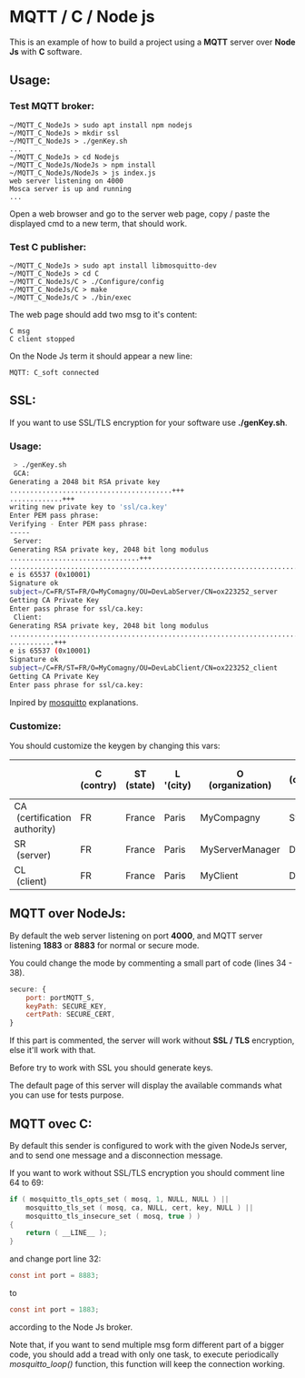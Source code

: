 # MQTT / C / Node js

This is an example of how to build a project using a **MQTT** server over **Node Js** with **C** software.

## Usage:

### Test MQTT broker:

```shell
~/MQTT_C_NodeJs > sudo apt install npm nodejs
~/MQTT_C_NodeJs > mkdir ssl
~/MQTT_C_NodeJs > ./genKey.sh
...
~/MQTT_C_NodeJs > cd Nodejs
~/MQTT_C_NodeJs/NodeJs > npm install
~/MQTT_C_NodeJs/NodeJs > js index.js
web server listening on 4000
Mosca server is up and running
...
```

Open a web browser and go to the server web page, copy / paste the displayed cmd to a new term, that should work.

### Test C publisher:

```shell
~/MQTT_C_NodeJs > sudo apt install libmosquitto-dev
~/MQTT_C_NodeJs > cd C
~/MQTT_C_NodeJs/C > ./Configure/config
~/MQTT_C_NodeJs/C > make
~/MQTT_C_NodeJs/C > ./bin/exec
```

The web page should add two msg to it's content:

```
C msg
C client stopped
```

On the Node Js term it should appear a new line:

```shell
MQTT: C_soft connected
```



## SSL:

If you want to use SSL/TLS encryption for your software use **./genKey.sh**.

### Usage:

```sh
 > ./genKey.sh
 GCA:
Generating a 2048 bit RSA private key
........................................+++
.............+++
writing new private key to 'ssl/ca.key'
Enter PEM pass phrase:
Verifying - Enter PEM pass phrase:
-----
 Server:
Generating RSA private key, 2048 bit long modulus
................................+++
.........................................................................................+++
e is 65537 (0x10001)
Signature ok
subject=/C=FR/ST=FR/O=MyComagny/OU=DevLabServer/CN=ox223252_server
Getting CA Private Key
Enter pass phrase for ssl/ca.key:
 Client:
Generating RSA private key, 2048 bit long modulus
.........................................................................................+++
...........+++
e is 65537 (0x10001)
Signature ok
subject=/C=FR/ST=FR/O=MyComagny/OU=DevLabClient/CN=ox223252_client
Getting CA Private Key
Enter pass phrase for ssl/ca.key:
```

Inpired by [mosquitto](https://mosquitto.org/man/mosquitto-tls-7.html) explanations.

### Customize:

You should customize the keygen by changing this vars:

|                                   | C <br>(contry) | ST <br>(state) | L <br>'(city) | O <br>(organization) | OU <br>(organization unit) | CN <br>(comon name) |
| --------------------------------- | -------------- | -------------- | ------------- | -------------------- | -------------------------- | ------------------- |
| CA <br> (certification authority) | FR             | France         | Paris         | MyCompagny           | Sys admin                  | Honoré              |
| SR <br> (server)                  | FR             | France         | Paris         | MyServerManager      | Data Admin                 | Michel              |
| CL <br> (client)                  | FR             | France         | Paris         | MyClient             | Data Prod                  | Robert              |



## MQTT over NodeJs:

By default the web server listening on port **4000**, and MQTT server listening **1883** or **8883** for normal or secure mode. 

You could change the mode by commenting a small part of code (lines 34 - 38).

```javascript
secure: { 
	port: portMQTT_S,
	keyPath: SECURE_KEY,
	certPath: SECURE_CERT,
}
```

If this part is commented, the server will work without **SSL / TLS** encryption, else it'll work with that.

Before try to work with SSL you should generate keys.

The default page of this server will display the available commands what you can use for tests purpose.



## MQTT ovec C:

By default this sender is configured to work with the given NodeJs server, and to send one message and a disconnection message.

If you want to work without SSL/TLS encryption you should comment line 64 to 69:

```c
if ( mosquitto_tls_opts_set ( mosq, 1, NULL, NULL ) ||
	mosquitto_tls_set ( mosq, ca, NULL, cert, key, NULL ) ||
	mosquitto_tls_insecure_set ( mosq, true ) )
{
	return ( __LINE__ );
}
```

and change port line 32:

```c
const int port = 8883;
```

to 

```c
const int port = 1883;
```

according to the Node Js broker.

Note that, if you want to send multiple msg form different part of a bigger code, you should add a tread with only one task, to execute periodically *mosquitto_loop()* function, this function will keep the connection working.
